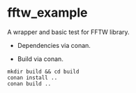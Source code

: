 # fftw_example

A wrapper and basic test for FFTW library.

* Dependencies via conan.

* Build via conan.

```
mkdir build && cd build
conan install ..
conan build ..
```
